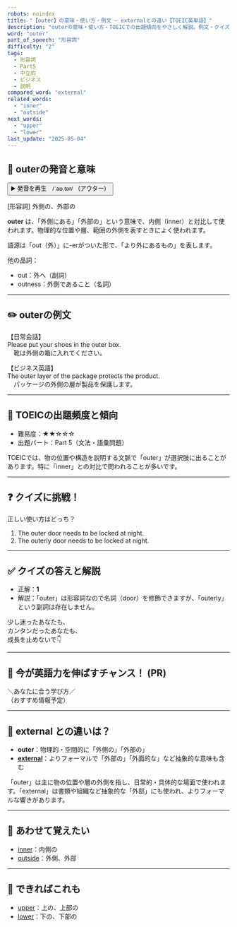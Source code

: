 ```yaml
---
robots: noindex
title: "【outer】の意味・使い方・例文 ― externalとの違い【TOEIC英単語】"
description: "outerの意味・使い方・TOEICでの出題傾向をやさしく解説。例文・クイズ付きでexternalとの違いもわかりやすく学べます。"
word: "outer"
part_of_speech: "形容詞"
difficulty: "2"
tags:
  - 形容詞
  - Part5
  - 中立的
  - ビジネス
  - 説明
compared_word: "external"
related_words:
  - "inner"
  - "outside"
next_words:
  - "upper"
  - "lower"
last_update: "2025-05-04"
---
```


## 🔰 outerの発音と意味

<button class="play-audio" onclick="playTTS('outer')">
  <span class="play-audio-main">
    ▶️ 発音を再生　/ˈaʊ.tər/
  </span>
  <span class="play-audio-sub">
    （アウター）
  </span>
</button>

[形容詞] 外側の、外部の

**outer** は、「外側にある」「外部の」という意味で、内側（inner）と対比して使われます。物理的な位置や層、範囲の外側を表すときによく使われます。

語源は「out（外）」に-erがついた形で、「より外にあるもの」を表します。

他の品詞：  
- out：外へ（副詞）
- outness：外側であること（名詞）

---

## ✏️ outerの例文

【日常会話】  
Please put your shoes in the outer box.  
　靴は外側の箱に入れてください。

【ビジネス英語】  
The outer layer of the package protects the product.  
　パッケージの外側の層が製品を保護します。

---

## 🎯 TOEICの出題頻度と傾向

- 難易度：★★☆☆☆
- 出題パート：Part 5（文法・語彙問題）

TOEICでは、物の位置や構造を説明する文脈で「outer」が選択肢に出ることがあります。特に「inner」との対比で問われることが多いです。

---

## ❓ クイズに挑戦！

正しい使い方はどっち？

1. The outer door needs to be locked at night.  
2. The outerly door needs to be locked at night.

---

## ✅ クイズの答えと解説

- 正解：**1**
- 解説：「outer」は形容詞なので名詞（door）を修飾できますが、「outerly」という副詞は存在しません。

少し迷ったあなたも、  
カンタンだったあなたも、  
成長を止めないで👇️

---

## 🚀 今が英語力を伸ばすチャンス！ (PR)

<div class="info-center">
＼あなたに合う学び方／<br>  
（おすすめ情報予定）
</div>

---

## 🤔  external との違いは？

- **outer**：物理的・空間的に「外側の」「外部の」
- **[external](/word/external/)**：よりフォーマルで「外部の」「外面的な」など抽象的な意味も含む

「outer」は主に物の位置や層の外側を指し、日常的・具体的な場面で使われます。「external」は書類や組織など抽象的な「外部」にも使われ、よりフォーマルな響きがあります。

---

## 🧩 あわせて覚えたい

- [inner](/word/inner/)：内側の
- [outside](/word/outside/)：外側、外部

---

## 📖 できればこれも

- [upper](/word/upper/)：上の、上部の
- [lower](/word/lower/)：下の、下部の

<!-- cvid: aid22_bid03 -->
